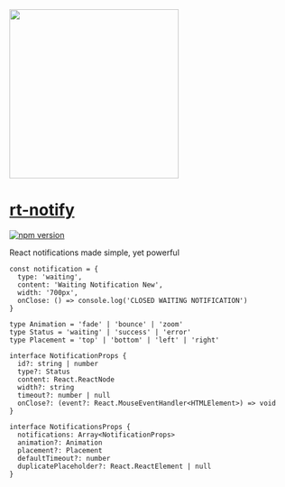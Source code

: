 <img width="300px" src="https://cdn1.iconfinder.com/data/icons/just-for-fun/64/__notification_messege_alarm-512.png" />

# [rt-notify](https://glebcha.github.io/rt-notify/)

[![npm version](https://badge.fury.io/js/rt-notify.svg)](https://badge.fury.io/js/rt-notify)

React notifications made simple, yet powerful

```
const notification = { 
  type: 'waiting', 
  content: 'Waiting Notification New', 
  width: '700px', 
  onClose: () => console.log('CLOSED WAITING NOTIFICATION') 
}

type Animation = 'fade' | 'bounce' | 'zoom'
type Status = 'waiting' | 'success' | 'error'
type Placement = 'top' | 'bottom' | 'left' | 'right'

interface NotificationProps {
  id?: string | number
  type?: Status
  content: React.ReactNode
  width?: string
  timeout?: number | null
  onClose?: (event?: React.MouseEventHandler<HTMLElement>) => void
}

interface NotificationsProps {
  notifications: Array<NotificationProps>
  animation?: Animation
  placement?: Placement
  defaultTimeout?: number
  duplicatePlaceholder?: React.ReactElement | null
}
```

